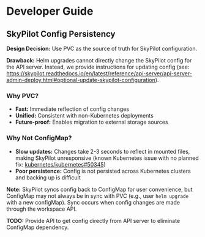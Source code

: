 # Developer Guide

## SkyPilot Config Persistency

**Design Decision:** Use PVC as the source of truth for SkyPilot configuration.

**Drawback:** Helm upgrades cannot directly change the SkyPilot config for 
the API server. Instead, we provide instructions for updating config 
(see: https://skypilot.readthedocs.io/en/latest/reference/api-server/api-server-admin-deploy.html#optional-update-skypilot-configuration).

### Why PVC?
- **Fast:** Immediate reflection of config changes
- **Unified:** Consistent with non-Kubernetes deployments  
- **Future-proof:** Enables migration to external storage sources

### Why Not ConfigMap?
- **Slow updates:** Changes take 2-3 seconds to reflect in mounted files, 
  making SkyPilot unresponsive (known Kubernetes issue with no planned fix: 
  [kubernetes/kubernetes#50345](https://github.com/kubernetes/kubernetes/issues/50345#issuecomment-585344794))
- **Poor persistence:** Config is not persisted across Kubernetes clusters 
  and backing up is difficult

**Note:** SkyPilot syncs config back to ConfigMap for user convenience, but 
ConfigMap may not always be in sync with PVC (e.g., user `helm upgrade` with a
new configMap). Sync occurs when config changes are made through the workspace
API.

**TODO:** Provide API to get config directly from API server to eliminate 
ConfigMap dependency.
